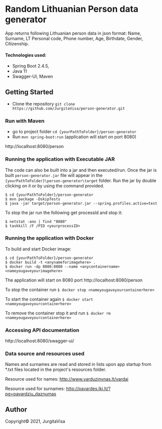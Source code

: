 # Random Lithuanian Person data generator
 
App returns following Lithuanian person data in json format: Name, Surname, LT Personal code, Phone number, Age, Birthdate, Gender, Citizenship.

#### Technologies used: 
- Spring Boot 2.4.5, 
- Java 11
- Swagger-UI, Maven

## Getting Started

- Clone the repository `git clone https://github.com/JurgitaVisa/person-generator.git`

### Run with Maven 

- go to project folder `cd {yourPathToFolder}/person-generator`
- Run `mvn spring-boot:run` (application will start on port 8080)  

http://localhost:8080/person

### Running the application with Executable JAR 

The code can also be built into a jar and then executed/run. 
Once the jar is built `person-generator.jar` file will appear in the `{yourPathToFolder}\person-generator\target` folder.
Run the jar by double clicking on it or by using the command provided.

```shell
$ cd {yourPathToFolder}/person-generator
$ mvn package -DskipTests
$ java -jar target/person-generator.jar --spring.profiles.active=test
```
To stop the jar run the following get processId and stop it:
```shell
$ netstat -ano | find "8080" 
$ taskkill /F /PID <yourprocessID>
```

### Running the application with Docker

To build and start Docker image:

```shell
$ cd {yourPathToFolder}/person-generator
$ docker build -t <anynameforimagehere> .
$ docker run -dp 8080:8080 --name <anycontainername> <nameyougaveyourimagehere>

```
The application will start on 8080 port http://localhost:8080/person

To stop the container run ```$ docker stop <nameyougaveyourcontainerhere>```

To start the container again ```$ docker start <nameyougaveyourcontainerhere>```

To remove the container stop it and run ```$ docker rm <nameyougaveyourcontainerhere>```

### Accessing API documentation

http://localhost:8080/swagger-ui/

### Data source and resources used

Names and surnames are read and stored in lists upon app startup from *.txt files located in the project's resources folder.

Resource used for names: http://www.varduzinynas.lt/vardai 

Resource used for surnames: http://pavardes.lki.lt/?pg=pavardziu_daznumas

## Author

Copyright&copy; 2021, JurgitaVisa
